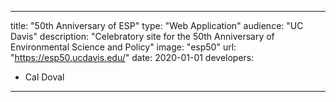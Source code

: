 ---

title: "50th Anniversary of ESP"
type: "Web Application"
audience: "UC Davis"
description: "Celebratory site for the 50th Anniversary of Environmental Science and Policy"
image: "esp50"
url: "https://esp50.ucdavis.edu/"
date: 2020-01-01
developers:

- Cal Doval

---